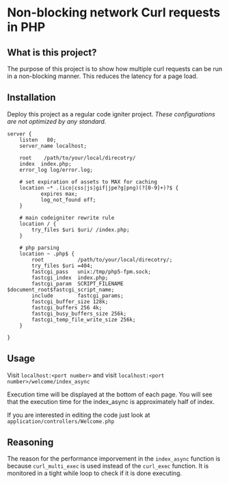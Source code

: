 # Non-blocking network Curl requests in PHP

## What is this project?
The purpose of this project is to show how multiple curl requests can be run in a non-blocking manner. This reduces the latency for a page load.

## Installation

Deploy this project as a regular code igniter project. *These configurations are not optimized by any standard.*
```
server {
    listen   80;
    server_name localhost;

    root    /path/to/your/local/direcotry/
    index  index.php;
    error_log log/error.log;

    # set expiration of assets to MAX for caching
    location ~* .(ico|css|js|gif|jpe?g|png)(?[0-9]+)?$ {
           expires max;
           log_not_found off;
    }

    # main codeigniter rewrite rule
    location / {
        try_files $uri $uri/ /index.php;
    }
        
    # php parsing 
    location ~ .php$ {
        root           /path/to/your/local/direcotry/;
        try_files $uri =404;
        fastcgi_pass   unix:/tmp/php5-fpm.sock;
        fastcgi_index  index.php;
        fastcgi_param  SCRIPT_FILENAME  $document_root$fastcgi_script_name;
        include        fastcgi_params;
        fastcgi_buffer_size 128k;
        fastcgi_buffers 256 4k;
        fastcgi_busy_buffers_size 256k;
        fastcgi_temp_file_write_size 256k;
    }

}
```

## Usage

Visit ```localhost:<port number>```
and visit
```localhost:<port number>/welcome/index_async```

Execution time will be displayed at the bottom of each page. You will see that the execution time for the index_async is approximately half of index.

If you are interested in editing the code just look at ```application/controllers/Welcome.php```

## Reasoning

The reason for the performance imporvement in the ```index_async``` function is because ```curl_multi_exec``` is used instead of the ```curl_exec``` function. It is monitored in a tight while loop to check if it is done executing.

